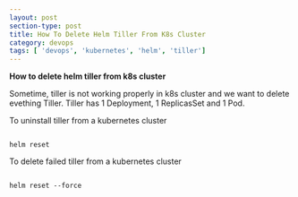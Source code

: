 ```yaml
---
layout: post
section-type: post
title: How To Delete Helm Tiller From K8s Cluster
category: devops
tags: [ 'devops', 'kubernetes', 'helm', 'tiller']
--- 
```


<strong>How to delete helm tiller from k8s cluster</strong>

Sometime, tiller is not working properly in k8s cluster and we want to delete evething Tiller. Tiller has 1 Deployment, 1 ReplicasSet and 1 Pod. 

To uninstall tiller from a kubernetes cluster

<pre><code data-trim class="yaml">
helm reset
</code></pre>

To delete failed tiller from a kubernetes cluster

<pre><code data-trim class="yaml">
helm reset --force
</code></pre>
